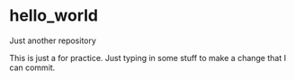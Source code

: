 # hello_world
Just another repository


This is just a for practice. Just typing in some stuff to make a change that I can commit.
